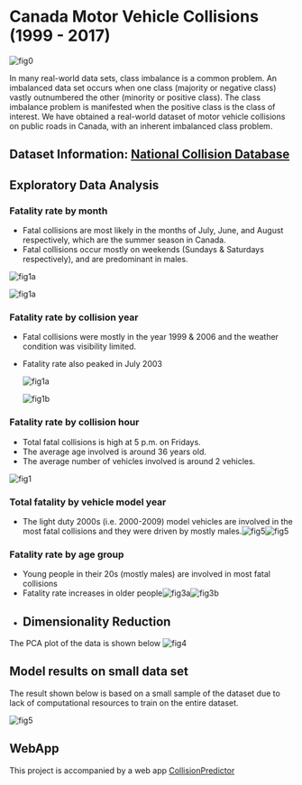 # Canada Motor Vehicle Collisions (1999 - 2017)

![fig0](canada-collision/image/photo.jpg)

In many real-world data sets, class imbalance is a common problem. An imbalanced data set occurs when one class (majority or negative class) vastly outnumbered the other (minority or positive class). The class imbalance problem is manifested when the positive class is the class of interest. We have obtained a real-world dataset of motor vehicle collisions on public roads in Canada, with an inherent imbalanced class problem.

## Dataset Information:   [National Collision Database](https://open.canada.ca/data/en/dataset/1eb9eba7-71d1-4b30-9fb1-30cbdab7e63a)

## Exploratory Data Analysis

### Fatality rate by month

- Fatal collisions are most likely in the months of July, June, and August respectively, which are the summer season in Canada.
- Fatal collisions occur mostly on weekends (Sundays & Saturdays respectively), and are predominant in males.

![fig1a](canada-collision/image/fig9a.png)

![fig1a](canada-collision/image/fig9b.png)

### Fatality rate by collision year

- Fatal collisions were mostly in the year 1999 & 2006 and the weather condition was visibility limited.
- Fatality rate also peaked in July 2003

  ![fig1a](canada-collision/image/fig1a.png)

  ![fig1b](canada-collision/image/fig1b.png)

### Fatality rate by collision hour

- Total fatal collisions is high at 5 p.m. on Fridays.
- The average age involved is around 36 years old.
- The average number of vehicles involved is around 2 vehicles.

![fig1](canada-collision/image/fig_h.png)

### Total fatality  by vehicle model year

- The light duty 2000s (i.e. 2000-2009) model vehicles are involved in the most fatal collisions and they were driven by mostly males.![fig5](canada-collision/image/fig5.png)![fig5](canada-collision/image/fig7.png)

### Fatality rate by age group

- Young people in their 20s (mostly males) are involved in most fatal collisions
- Fatality rate increases in older people![fig3a](canada-collision/image/fig3a.png)![fig3b](canada-collision/image/fig3b.png)
- ## Dimensionality Reduction

The PCA plot of the data is shown below
![fig4](canada-collision/image/pca.png)

## Model results on small data set

The result shown below is based on a small sample of the dataset due to lack of computational resources to train on the entire dataset.

![fig5](canada-collision/image/sup.png)

## WebApp

This project is accompanied by a web app [CollisionPredictor](https://collisionapp.herokuapp.com/)
